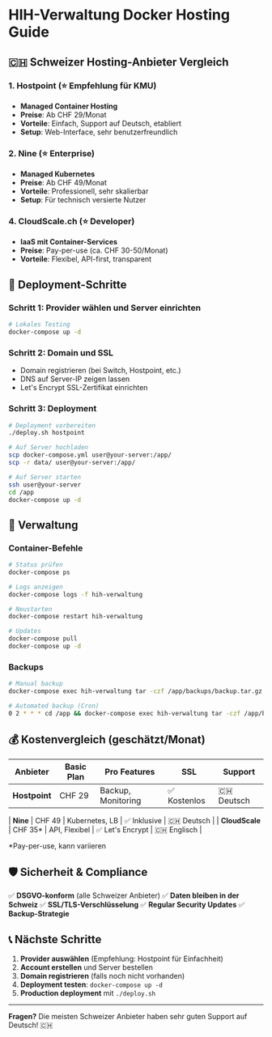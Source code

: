# HIH-Verwaltung Docker Hosting Guide

## 🇨🇭 Schweizer Hosting-Anbieter Vergleich

### 1. **Hostpoint** (⭐ Empfehlung für KMU)
- **Managed Container Hosting**
- **Preise**: Ab CHF 29/Monat
- **Vorteile**: Einfach, Support auf Deutsch, etabliert
- **Setup**: Web-Interface, sehr benutzerfreundlich

### 2. **Nine** (⭐ Enterprise)
- **Managed Kubernetes**
- **Preise**: Ab CHF 49/Monat
- **Vorteile**: Professionell, sehr skalierbar
- **Setup**: Für technisch versierte Nutzer

### 4. **CloudScale.ch** (⭐ Developer)
- **IaaS mit Container-Services**
- **Preise**: Pay-per-use (ca. CHF 30-50/Monat)
- **Vorteile**: Flexibel, API-first, transparent

## 🚀 Deployment-Schritte

### Schritt 1: Provider wählen und Server einrichten
```bash
# Lokales Testing
docker-compose up -d
```

### Schritt 2: Domain und SSL
- Domain registrieren (bei Switch, Hostpoint, etc.)
- DNS auf Server-IP zeigen lassen
- Let's Encrypt SSL-Zertifikat einrichten

### Schritt 3: Deployment
```bash
# Deployment vorbereiten
./deploy.sh hostpoint

# Auf Server hochladen
scp docker-compose.yml user@your-server:/app/
scp -r data/ user@your-server:/app/

# Auf Server starten
ssh user@your-server
cd /app
docker-compose up -d
```

## 🔧 Verwaltung

### Container-Befehle
```bash
# Status prüfen
docker-compose ps

# Logs anzeigen
docker-compose logs -f hih-verwaltung

# Neustarten
docker-compose restart hih-verwaltung

# Updates
docker-compose pull
docker-compose up -d
```

### Backups
```bash
# Manual backup
docker-compose exec hih-verwaltung tar -czf /app/backups/backup.tar.gz /app/data

# Automated backup (Cron)
0 2 * * * cd /app && docker-compose exec hih-verwaltung tar -czf /app/backups/backup-$(date +\%Y\%m\%d).tar.gz /app/data
```

## 💰 Kostenvergleich (geschätzt/Monat)

| Anbieter | Basic Plan | Pro Features | SSL | Support |
|----------|------------|--------------|-----|---------|
| **Hostpoint** | CHF 29 | Backup, Monitoring | ✅ Kostenlos | 🇨🇭 Deutsch |

| **Nine** | CHF 49 | Kubernetes, LB | ✅ Inklusive | 🇨🇭 Deutsch |
| **CloudScale** | CHF 35* | API, Flexibel | ✅ Let's Encrypt | 🇨🇭 Englisch |

*Pay-per-use, kann variieren

## 🛡️ Sicherheit & Compliance

✅ **DSGVO-konform** (alle Schweizer Anbieter)
✅ **Daten bleiben in der Schweiz**
✅ **SSL/TLS-Verschlüsselung**
✅ **Regular Security Updates**
✅ **Backup-Strategie**

## 📞 Nächste Schritte

1. **Provider auswählen** (Empfehlung: Hostpoint für Einfachheit)
2. **Account erstellen** und Server bestellen
3. **Domain registrieren** (falls noch nicht vorhanden)
4. **Deployment testen**: `docker-compose up -d`
5. **Production deployment** mit `./deploy.sh`

---

**Fragen?** Die meisten Schweizer Anbieter haben sehr guten Support auf Deutsch! 🇨🇭